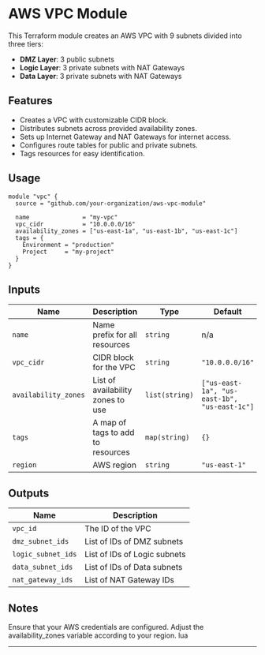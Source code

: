 # AWS VPC Module

This Terraform module creates an AWS VPC with 9 subnets divided into three tiers:

- **DMZ Layer**: 3 public subnets
- **Logic Layer**: 3 private subnets with NAT Gateways
- **Data Layer**: 3 private subnets with NAT Gateways

## Features

- Creates a VPC with customizable CIDR block.
- Distributes subnets across provided availability zones.
- Sets up Internet Gateway and NAT Gateways for internet access.
- Configures route tables for public and private subnets.
- Tags resources for easy identification.

## Usage

```hcl
module "vpc" {
  source = "github.com/your-organization/aws-vpc-module"

  name               = "my-vpc"
  vpc_cidr           = "10.0.0.0/16"
  availability_zones = ["us-east-1a", "us-east-1b", "us-east-1c"]
  tags = {
    Environment = "production"
    Project     = "my-project"
  }
}
```


## Inputs

| Name                | Description                                      | Type          | Default                      | Required |
|---------------------|--------------------------------------------------|---------------|------------------------------|----------|
| `name`              | Name prefix for all resources                    | `string`      | n/a                          | yes      |
| `vpc_cidr`          | CIDR block for the VPC                           | `string`      | `"10.0.0.0/16"`              | no       |
| `availability_zones`| List of availability zones to use                | `list(string)`| `["us-east-1a", "us-east-1b", "us-east-1c"]` | no |
| `tags`              | A map of tags to add to resources                | `map(string)` | `{}`                         | no       |
| `region`            | AWS region                                       | `string`      | `"us-east-1"`                | no       |

## Outputs

| Name                | Description                                      |
|---------------------|--------------------------------------------------|
| `vpc_id`            | The ID of the VPC                                |
| `dmz_subnet_ids`    | List of IDs of DMZ subnets                       |
| `logic_subnet_ids`  | List of IDs of Logic subnets                     |
| `data_subnet_ids`   | List of IDs of Data subnets                      |
| `nat_gateway_ids`   | List of NAT Gateway IDs                          |

## Notes

Ensure that your AWS credentials are configured.
Adjust the availability_zones variable according to your region.
lua

---
